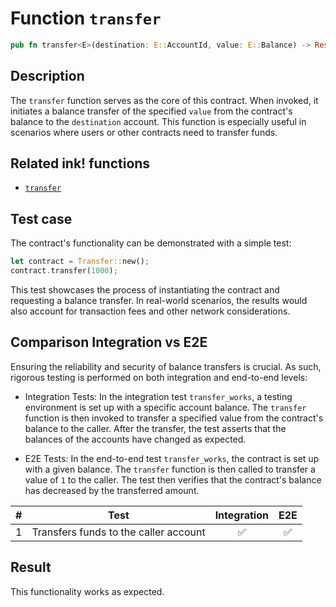 # Function `transfer`

```rust
pub fn transfer<E>(destination: E::AccountId, value: E::Balance) -> Result<()>
```

## Description

The `transfer` function serves as the core of this contract. When invoked, it initiates a balance transfer of the specified `value` from the contract's balance to the `destination` account. This function is especially useful in scenarios where users or other contracts need to transfer funds.

## Related ink! functions

- [`transfer`](https://paritytech.github.io/ink/ink_env/fn.transfer.html)

## Test case

The contract's functionality can be demonstrated with a simple test:

```rust
let contract = Transfer::new();
contract.transfer(1000);
```

This test showcases the process of instantiating the contract and requesting a balance transfer. In real-world scenarios, the results would also account for transaction fees and other network considerations.

## Comparison Integration vs E2E

Ensuring the reliability and security of balance transfers is crucial. As such, rigorous testing is performed on both integration and end-to-end levels:

- Integration Tests: In the integration test `transfer_works`, a testing environment is set up with a specific account balance. The `transfer` function is then invoked to transfer a specified value from the contract's balance to the caller. After the transfer, the test asserts that the balances of the accounts have changed as expected.

- E2E Tests: In the end-to-end test `transfer_works`, the contract is set up with a given balance. The `transfer` function is then called to transfer a value of `1` to the caller. The test then verifies that the contract's balance has decreased by the transferred amount.

| \#  | Test                                  | Integration | E2E |
| --- | ------------------------------------- | :---------: | :-: |
| 1   | Transfers funds to the caller account |     ✅      | ✅  |

## Result

This functionality works as expected.
